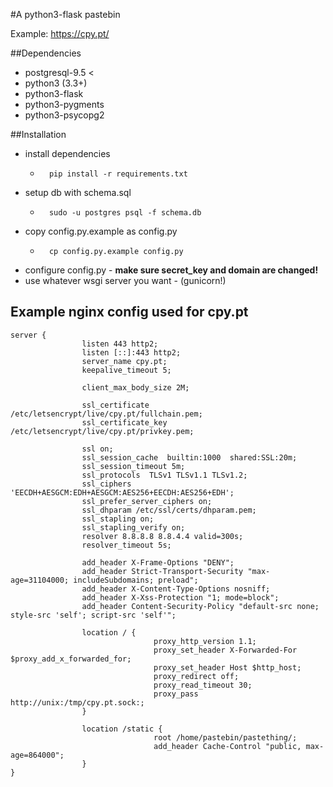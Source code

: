 #A python3-flask pastebin

Example: https://cpy.pt/

##Dependencies

* postgresql-9.5 <
* python3 (3.3+)
* python3-flask
* python3-pygments
* python3-psycopg2

##Installation

* install dependencies
	* ```
		pip install -r requirements.txt
		```
* setup db with schema.sql
	* ```
		sudo -u postgres psql -f schema.db
		```
* copy config.py.example as config.py
	* ```
		cp config.py.example config.py
		```
* configure config.py - **make sure secret_key and domain are changed!**
* use whatever wsgi server you want - (gunicorn!)


## Example nginx config used for cpy.pt

```
server {
				listen 443 http2;
				listen [::]:443 http2;
				server_name cpy.pt;
				keepalive_timeout 5;

				client_max_body_size 2M;

				ssl_certificate /etc/letsencrypt/live/cpy.pt/fullchain.pem;
				ssl_certificate_key /etc/letsencrypt/live/cpy.pt/privkey.pem;

				ssl on;
				ssl_session_cache  builtin:1000  shared:SSL:20m;
				ssl_session_timeout 5m;
				ssl_protocols  TLSv1 TLSv1.1 TLSv1.2;
				ssl_ciphers 'EECDH+AESGCM:EDH+AESGCM:AES256+EECDH:AES256+EDH';
				ssl_prefer_server_ciphers on;
				ssl_dhparam /etc/ssl/certs/dhparam.pem;
				ssl_stapling on;
				ssl_stapling_verify on;
				resolver 8.8.8.8 8.8.4.4 valid=300s;
				resolver_timeout 5s;

				add_header X-Frame-Options "DENY";
				add_header Strict-Transport-Security "max-age=31104000; includeSubdomains; preload";
				add_header X-Content-Type-Options nosniff;
				add_header X-Xss-Protection "1; mode=block";
				add_header Content-Security-Policy "default-src none; style-src 'self'; script-src 'self'";

				location / {
								proxy_http_version 1.1;
								proxy_set_header X-Forwarded-For $proxy_add_x_forwarded_for;
								proxy_set_header Host $http_host;
								proxy_redirect off;
								proxy_read_timeout 30;
								proxy_pass http://unix:/tmp/cpy.pt.sock:;
				}

				location /static {
								root /home/pastebin/pastething/;
								add_header Cache-Control "public, max-age=864000";
				}
}

```
